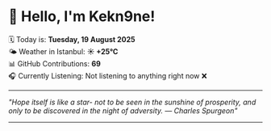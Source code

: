 # 👋 Hello, I'm Kekn9ne!

🗓️ Today is: **Tuesday, 19 August 2025**  
🌤️ Weather in Istanbul: **☀️   +25°C**  
📊 GitHub Contributions: **69**  
🎧 Currently Listening: Not listening to anything right now ❌

---

_"Hope itself is like a star- not to be seen in the sunshine of prosperity, and only to be discovered in the night of adversity. — *Charles Spurgeon*"_

---
